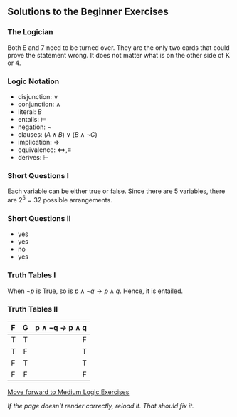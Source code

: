 ## Solutions to the Beginner Exercises

### The Logician

Both  E and 7 need to be turned over. They are the only two cards that could prove the statement wrong. It does not matter what is on the other side of K or 4.

### Logic Notation

- disjunction: $∨$
- conjunction: $∧$
- literal: $B$
- entails: $⊨$
- negation: $¬$
- clauses: $(A∧B) ∨ (B∧¬C)$
- implication: $⇒$
- equivalence: $⇔, ≡$
- derives: $⊢$

### Short Questions I

Each variable can be either true or false. Since there are 5 variables, there are $2^5=32$ possible arrangements.

### Short Questions II

- yes
- yes
- no
- yes

### Truth Tables I

When $¬p$ is True, so is $p ∧ ¬q → p ∧ q$. Hence, it is entailed.

### Truth Tables II

| F    | G    | p ∧ ¬q → p ∧ q |
| :--- |:----:|           ---: |
| T    | T    |        F       |
| T    | F    |        T       |
| F    | T    |        T       |
| F    | F    |        F       |

[Move forward to Medium Logic Exercises](https://github.com/UMdecisionsupport/DecisionSupport2023/blob/main/Logic/Medium.md)

*If the page doesn't render correctly, reload it. That should fix it.*
